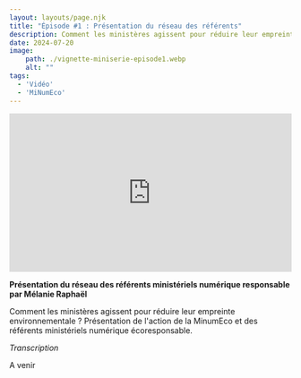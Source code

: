 ```yaml
---
layout: layouts/page.njk
title: "Épisode #1 : Présentation du réseau des référents"
description: Comment les ministères agissent pour réduire leur empreinte environnementale ? Présentation de l'action de la MinumEco et des référents ministériels numérique écoresponsable.
date: 2024-07-20
image:
    path: ./vignette-miniserie-episode1.webp
    alt: ""
tags:
  - 'Vidéo'
  - 'MiNumEco'
---
```

<!-- intégraton vidéo dailymotion de la chaine de la DINUM -->

<div style="position:relative;padding-bottom:56.25%;height:0;overflow:hidden;">
	<iframe style="width:100%;height:100%;position:absolute;left:0px;top:0px;overflow:hidden" frameborder="0" type="text/html" src="https://www.dailymotion.com/embed/video/x92eo5e" width="100%" height="100%" allowfullscreen  allow="fullscreen; picture-in-picture; web-share" title="Dailymotion Video Player" > </iframe>
</div>

<!-- légende de la vidéo-->

**Présentation du réseau des référents ministériels numérique responsable par Mélanie Raphaël**

<!-- description-->

Comment les ministères agissent pour réduire leur empreinte environnementale ? Présentation de l'action de la MinumEco et des référents ministériels numérique écoresponsable.

<!-- transcription-->

*Transcription*

A venir

